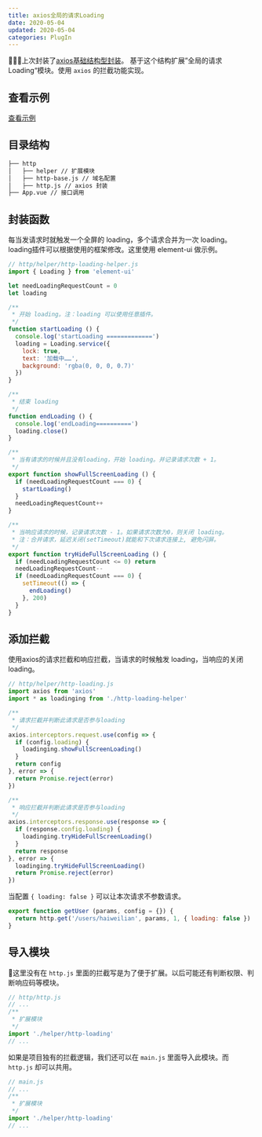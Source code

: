 ```yaml
---
title: axios全局的请求Loading
date: 2020-05-04
updated: 2020-05-04
categories: PlugIn
---
```


上次封装了[axios基础结构型封装](https://github.com/haiweilian/blog/blob/master/PlugIn/2019-11-01-axios%E5%9F%BA%E7%A1%80%E7%BB%93%E6%9E%84%E5%9E%8B%E5%B0%81%E8%A3%85.md)。
基于这个结构扩展”全局的请求Loading“模块。使用 `axios` 的拦截功能实现。

## 查看示例

[查看示例](https://github.com/haiweilian/laboratory/tree/PlugIn%40axios-global-config)

## 目录结构

```sh
├── http
│   ├── helper // 扩展模块
│   ├── http-base.js // 域名配置
│   ├── http.js // axios 封装
├── App.vue // 接口调用
```

## 封装函数

每当发请求时就触发一个全屏的 loading，多个请求合并为一次 loading。
loading插件可以根据使用的框架修改。这里使用 element-ui 做示例。

```javascript
// http/helper/http-loading-helper.js
import { Loading } from 'element-ui'

let needLoadingRequestCount = 0
let loading

/**
 * 开始 loading。注：loading 可以使用任意插件。
 */
function startLoading () {
  console.log('startLoading =============')
  loading = Loading.service({
    lock: true,
    text: '加载中……',
    background: 'rgba(0, 0, 0, 0.7)'
  })
}

/**
 * 结束 loading
 */
function endLoading () {
  console.log('endLoading==========')
  loading.close()
}

/**
 * 当有请求的时候并且没有loading，开始 loading。并记录请求次数 + 1。
 */
export function showFullScreenLoading () {
  if (needLoadingRequestCount === 0) {
    startLoading()
  }
  needLoadingRequestCount++
}

/**
 * 当响应请求的时候，记录请求次数 - 1。如果请求次数为0，则关闭 loading。
 * 注：合并请求，延迟关闭(setTimeout)就能和下次请求连接上, 避免闪屏。
 */
export function tryHideFullScreenLoading () {
  if (needLoadingRequestCount <= 0) return
  needLoadingRequestCount--
  if (needLoadingRequestCount === 0) {
    setTimeout(() => {
      endLoading()
    }, 200)
  }
}
```

## 添加拦截

使用axios的请求拦截和响应拦截，当请求的时候触发 loading，当响应的关闭 loading。

```javascript
// http/helper/http-loading.js
import axios from 'axios'
import * as loadinging from './http-loading-helper'

/**
 * 请求拦截并判断此请求是否参与loading
 */
axios.interceptors.request.use(config => {
  if (config.loading) {
    loadinging.showFullScreenLoading()
  }
  return config
}, error => {
  return Promise.reject(error)
})

/**
 * 响应拦截并判断此请求是否参与loading
 */
axios.interceptors.response.use(response => {
  if (response.config.loading) {
    loadinging.tryHideFullScreenLoading()
  }
  return response
}, error => {
  loadinging.tryHideFullScreenLoading()
  return Promise.reject(error)
})
```

当配置 `{ loading: false }` 可以让本次请求不参数请求。

```javascript
export function getUser (params, config = {}) {
  return http.get('/users/haiweilian', params, 1, { loading: false })
}
```

## 导入模块

这里没有在 `http.js` 里面的拦截写是为了便于扩展。以后可能还有判断权限、判断响应码等模块。

```javascript
// http/http.js
// ...
/**
 * 扩展模块
 */
import './helper/http-loading'
// ...
```

如果是项目独有的拦截逻辑，我们还可以在 `main.js` 里面导入此模块。而 `http.js` 却可以共用。

```javascript
// main.js
// ...
/**
 * 扩展模块
 */
import './helper/http-loading'
// ...
```
